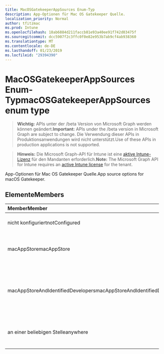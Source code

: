 ```yaml
---
title: MacOSGatekeeperAppSources Enum-Typ
description: App-Optionen für Mac OS Gatekeeper Quelle.
localization_priority: Normal
author: tfitzmac
ms.prod: Intune
ms.openlocfilehash: 18ab6884d211faccb81e93a40ee91f742d03475f
ms.sourcegitcommit: dcc5907f2c3ffc0f0e82e953b7ab9cf4ab938360
ms.translationtype: MT
ms.contentlocale: de-DE
ms.lasthandoff: 01/23/2019
ms.locfileid: "29394390"
---
```

# <a name="macosgatekeeperappsources-enum-type"></a><span data-ttu-id="b3336-103">MacOSGatekeeperAppSources Enum-Typ</span><span class="sxs-lookup"><span data-stu-id="b3336-103">macOSGatekeeperAppSources enum type</span></span>

> <span data-ttu-id="b3336-104">**Wichtig:** APIs unter der /beta Version von Microsoft Graph werden können geändert.</span><span class="sxs-lookup"><span data-stu-id="b3336-104">**Important:** APIs under the /beta version in Microsoft Graph are subject to change.</span></span> <span data-ttu-id="b3336-105">Die Verwendung dieser APIs in Produktionsanwendungen wird nicht unterstützt.</span><span class="sxs-lookup"><span data-stu-id="b3336-105">Use of these APIs in production applications is not supported.</span></span>

> <span data-ttu-id="b3336-106">**Hinweis:** Die Microsoft Graph-API für Intune ist eine [aktive Intune-Lizenz](https://go.microsoft.com/fwlink/?linkid=839381) für den Mandanten erforderlich.</span><span class="sxs-lookup"><span data-stu-id="b3336-106">**Note:** The Microsoft Graph API for Intune requires an [active Intune license](https://go.microsoft.com/fwlink/?linkid=839381) for the tenant.</span></span>

<span data-ttu-id="b3336-107">App-Optionen für Mac OS Gatekeeper Quelle.</span><span class="sxs-lookup"><span data-stu-id="b3336-107">App source options for macOS Gatekeeper.</span></span>

## <a name="members"></a><span data-ttu-id="b3336-108">Elemente</span><span class="sxs-lookup"><span data-stu-id="b3336-108">Members</span></span>
|<span data-ttu-id="b3336-109">Member</span><span class="sxs-lookup"><span data-stu-id="b3336-109">Member</span></span>|<span data-ttu-id="b3336-110">Wert</span><span class="sxs-lookup"><span data-stu-id="b3336-110">Value</span></span>|<span data-ttu-id="b3336-111">Beschreibung</span><span class="sxs-lookup"><span data-stu-id="b3336-111">Description</span></span>|
|:---|:---|:---|
|<span data-ttu-id="b3336-112">nicht konfiguriert</span><span class="sxs-lookup"><span data-stu-id="b3336-112">notConfigured</span></span>|<span data-ttu-id="b3336-113">0</span><span class="sxs-lookup"><span data-stu-id="b3336-113">0</span></span>|<span data-ttu-id="b3336-114">Gerät Standardwert, keine beabsichtigt.</span><span class="sxs-lookup"><span data-stu-id="b3336-114">Device default value, no intent.</span></span>|
|<span data-ttu-id="b3336-115">macAppStore</span><span class="sxs-lookup"><span data-stu-id="b3336-115">macAppStore</span></span>|<span data-ttu-id="b3336-116">1</span><span class="sxs-lookup"><span data-stu-id="b3336-116">1</span></span>|<span data-ttu-id="b3336-117">Nur apps aus der Mac-AppStore können ausgeführt werden.</span><span class="sxs-lookup"><span data-stu-id="b3336-117">Only apps from the Mac AppStore can be run.</span></span>|
|<span data-ttu-id="b3336-118">macAppStoreAndIdentifiedDevelopers</span><span class="sxs-lookup"><span data-stu-id="b3336-118">macAppStoreAndIdentifiedDevelopers</span></span>|<span data-ttu-id="b3336-119">2</span><span class="sxs-lookup"><span data-stu-id="b3336-119">2</span></span>|<span data-ttu-id="b3336-120">Nur apps aus dem Mac AppStore und identifizierten Entwickler können ausgeführt werden.</span><span class="sxs-lookup"><span data-stu-id="b3336-120">Only apps from the Mac AppStore and identified developers can be run.</span></span>|
|<span data-ttu-id="b3336-121">an einer beliebigen Stelle</span><span class="sxs-lookup"><span data-stu-id="b3336-121">anywhere</span></span>|<span data-ttu-id="b3336-122">3</span><span class="sxs-lookup"><span data-stu-id="b3336-122">3</span></span>|<span data-ttu-id="b3336-123">Apps unabhängig vom Standort können ausgeführt werden.</span><span class="sxs-lookup"><span data-stu-id="b3336-123">Apps from anywhere can be run.</span></span>|




